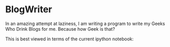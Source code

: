 # BlogWriter
In an amazing attempt at laziness, I am writing a program to write my Geeks Who Drink Blogs for me.  Because how Geek is that?

This is best viewed in terms of the current ipython notebook:
